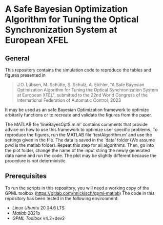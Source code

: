# A Safe Bayesian Optimization Algorithm for Tuning the Optical Synchronization System at European XFEL



## General

This repository contains the simulation code to reproduce the tables and figures presented in 

> J.O. Lübsen, M. Schütte, S. Schulz, A. Eichler, "A Safe Bayesian Optimization Algorithm for Tuning the Optical Synchronization System at European XFEL", submitted to the 22nd World Congress of the International Federation of Automatic Control, 2023

It may be used as an safe Bayesian Optimization framework to optimize arbitarily functions or to recreate and validate the figures from the paper.

The MATLAB file 'lineBayesOptSim.m' contains comments that provide advice on how to use this framework to optimize user specific problems.
To reproduce the figures, run the MATLAB file 'testAlgorithm.m' and use the settings given in the file. The data is saved in the 'data' folder (We assume pwd is the matlab folder). Repeat this step for all algorithms. Then, go into the plot folder, change the name of the input string the newly generated data name and run the code. The plot may be slightly different because the procedure is not deterministic.

## Prerequisites

To run the scripts in this repository, you will need a working copy of the GPML toolbox (https://gitlab.com/hnickisch/gpml-matlab)
The code in this repository has been tested in the following environment:

* *Linux Ubuntu* 20.04.6 LTS
* *Matlab* 2021b
* *GPML Toolbox* v4.2+dev2 



